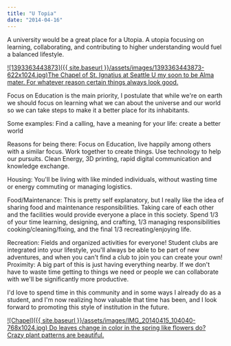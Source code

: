```yaml
---
title: "U Topia"
date: "2014-04-16"
---
```


A university would be a great place for a Utopia. A utopia focusing on learning, collaborating, and contributing to higher understanding would fuel a balanced lifestyle.

[![1393363443873]({{ site.baseurl }}/assets/images/1393363443873-622x1024.jpg)The Chapel of St. Ignatius at Seattle U my soon to be Alma mater. For whatever reason certain things always look good.](http://timmyreilly.azurewebsites.net/wp-content/uploads/2014/04/1393363443873.jpg)

Focus on Education is the main priority, I postulate that while we're on earth we should focus on learning what we can about the universe and our world so we can take steps to make it a better place for its inhabitants.

Some examples: Find a calling, have a meaning for your life: create a better world

Reasons for being there: Focus on Education, live happily among others with a similar focus. Work together to create things. Use technology to help our pursuits. Clean Energy, 3D printing, rapid digital communication and knowledge exchange.

Housing: You'll be living with like minded individuals, without wasting time or energy commuting or managing logistics.

Food/Maintenance: This is pretty self explanatory, but I really like the idea of sharing food and maintenance responsibilities. Taking care of each other and the facilities would provide everyone a place in this society. Spend 1/3 of your time learning, designing, and crafting, 1/3 managing responsibilities cooking/cleaning/fixing, and the final 1/3 recreating/enjoying life.

Recreation: Fields and organized activities for everyone! Student clubs are integrated into your lifestyle, you'll always be able to be part of new adventures, and when you can't find a club to join you can create your own! Proximity: A big part of this is just having everything nearby. If we don't have to waste time getting to things we need or people we can collaborate with we'll be significantly more productive.

I'd love to spend time in this community and in some ways I already do as a student, and I'm now realizing how valuable that time has been, and I look forward to promoting this style of institution in the future.

 [![Chapel]({{ site.baseurl }}/assets/images/IMG_20140415_104040-768x1024.jpg) Do leaves change in color in the spring like flowers do? Crazy plant patterns are beautiful.](http://timmyreilly.azurewebsites.net/wp-content/uploads/2014/04/IMG_20140415_104040.jpg)

